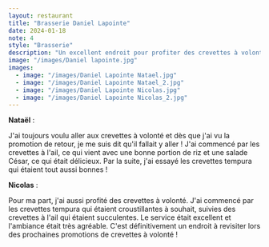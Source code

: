 ```yaml
---
layout: restaurant
title: "Brasserie Daniel Lapointe"
date: 2024-01-18
note: 4
style: "Brasserie"
description: "Un excellent endroit pour profiter des crevettes à volonté et d'une ambiance chaleureuse !"
image: "/images/Daniel lapointe.jpg"
images:
  - image: "/images/Daniel Lapointe Natael.jpg"
  - image: "/images/Daniel Lapointe Natael_2.jpg"
  - image: "/images/Daniel Lapointe Nicolas.jpg"
  - image: "/images/Daniel Lapointe Nicolas_2.jpg"
---
```


**Nataël** :

J'ai toujours voulu aller aux crevettes à volonté et dès que j'ai vu la promotion de retour, je me suis dit qu'il fallait y aller ! J'ai commencé par les crevettes à l'ail, ce qui vient avec une bonne portion de riz et une salade César, ce qui était délicieux. Par la suite, j'ai essayé les crevettes tempura qui étaient tout aussi bonnes !

**Nicolas** :

Pour ma part, j'ai aussi profité des crevettes à volonté. J'ai commencé par les crevettes tempura qui étaient croustillantes à souhait, suivies des crevettes à l'ail qui étaient succulentes. Le service était excellent et l'ambiance était très agréable. C'est définitivement un endroit à revisiter lors des prochaines promotions de crevettes à volonté !